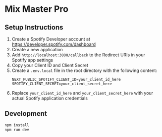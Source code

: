 # Mix Master Pro

## Setup Instructions

1. Create a Spotify Developer account at https://developer.spotify.com/dashboard
2. Create a new application
3. Add `http://localhost:3000/callback` to the Redirect URIs in your Spotify app settings
4. Copy your Client ID and Client Secret
5. Create a `.env.local` file in the root directory with the following content:
   ```
   NEXT_PUBLIC_SPOTIFY_CLIENT_ID=your_client_id_here
   SPOTIFY_CLIENT_SECRET=your_client_secret_here
   ```
6. Replace `your_client_id_here` and `your_client_secret_here` with your actual Spotify application credentials

## Development

```bash
npm install
npm run dev
```